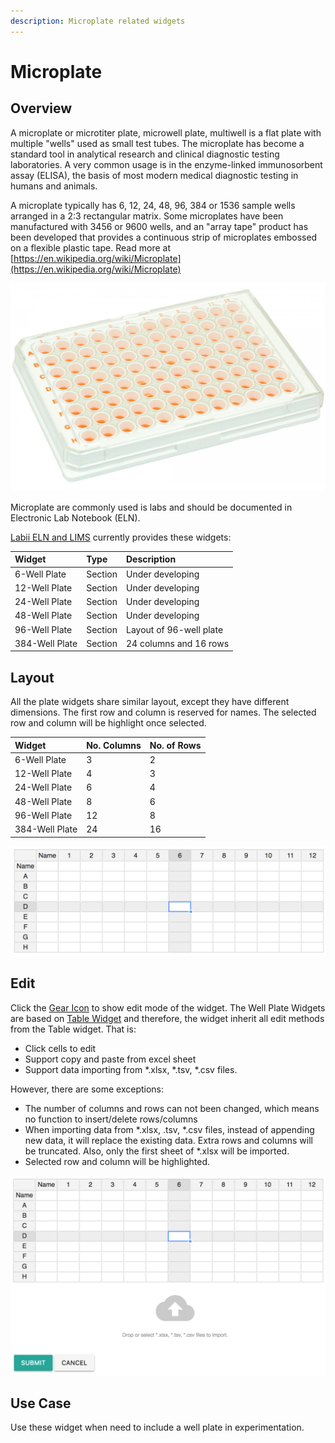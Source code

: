 ```yaml
---
description: Microplate related widgets
---
```


# Microplate

## Overview

A microplate or microtiter plate, microwell plate, multiwell is a flat plate with multiple "wells" used as small test tubes. The microplate has become a standard tool in analytical research and clinical diagnostic testing laboratories. A very common usage is in the enzyme-linked immunosorbent assay \(ELISA\), the basis of most modern medical diagnostic testing in humans and animals.

A microplate typically has 6, 12, 24, 48, 96, 384 or 1536 sample wells arranged in a 2:3 rectangular matrix. Some microplates have been manufactured with 3456 or 9600 wells, and an "array tape" product has been developed that provides a continuous strip of microplates embossed on a flexible plastic tape. Read more at [https://en.wikipedia.org/wiki/Microplate](https://en.wikipedia.org/wiki/Microplate)

![Example of 96-well microplate](../.gitbook/assets/96-well-microplate-labii-eln-lims.jpg)

Microplate are commonly used is labs and should be documented in Electronic Lab Notebook \(ELN\). 

[Labii ELN and LIMS](https://www.labii.com) currently provides these widgets:

| Widget | Type | Description |
| :--- | :--- | :--- |
| 6-Well Plate | Section | Under developing |
| 12-Well Plate | Section | Under developing |
| 24-Well Plate | Section | Under developing |
| 48-Well Plate | Section | Under developing |
| 96-Well Plate | Section | Layout of 96-well plate |
| 384-Well Plate | Section | 24 columns and 16 rows |

## Layout

All the plate widgets share similar layout, except they have different dimensions. The first row and column is reserved for names. The selected row and column will be highlight once selected.

| Widget | No. Columns | No. of Rows |
| :--- | :--- | :--- |
| 6-Well Plate | 3 | 2 |
| 12-Well Plate | 4 | 3 |
| 24-Well Plate | 6 | 4 |
| 48-Well Plate | 8 | 6 |
| 96-Well Plate | 12 | 8 |
| 384-Well Plate | 24 | 16 |

![Layout of 96-well plate](../.gitbook/assets/widgets-96-well-plate-layout.png)

## Edit

Click the [Gear Icon](summary.md#edit-widget) to show edit mode of the widget. The Well Plate Widgets are based on [Table Widget](table.md) and therefore, the widget inherit all edit methods from the Table widget. That is:

* Click cells to edit
* Support copy and paste from excel sheet
* Support data importing from \*.xlsx, \*.tsv, \*.csv files. 

However, there are some exceptions:

* The number of columns and rows can not been changed, which means no function to insert/delete rows/columns
* When importing data from \*.xlsx, .tsv, \*.csv files, instead of appending new data, it will replace the existing data. Extra rows and columns will be truncated. Also, only the first sheet of \*.xlsx will be imported.
* Selected row and column will be highlighted.

![The edit mode of 96-Well Plate](../.gitbook/assets/widgets-96-well-plate-edit.png)

## Use Case

Use these widget when need to include a well plate in experimentation.

